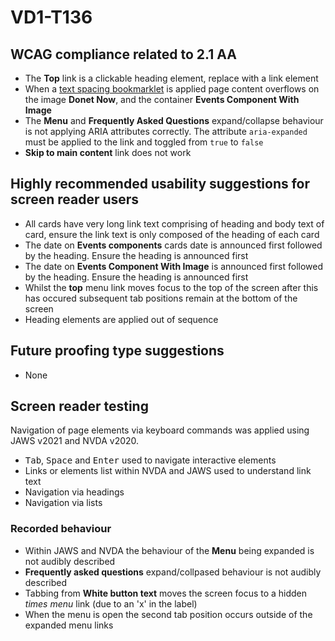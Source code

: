 # VD1-T136
## WCAG compliance related to 2.1 AA
* The **Top** link is a clickable heading element, replace with a link element
* When a [text spacing bookmarklet](https://html5accessibility.com/tests/tsbookmarklet.html) is applied page content overflows on the image **Donet Now**, and the container **Events Component With Image**
* The **Menu** and **Frequently Asked Questions** expand/collapse behaviour is not applying ARIA attributes correctly. The attribute `aria-expanded` must be applied to the link and toggled from `true` to `false`
* **Skip to main content** link does not work
## Highly recommended usability suggestions for screen reader users
* All cards have very long link text comprising of heading and body text of card, ensure the link text is only composed of the heading of each card
* The date on **Events components** cards date is announced first followed by the heading. Ensure the heading is announced first
* The date on **Events Component With Image** is announced first followed by the heading. Ensure the heading is announced first
* Whilst the **top** menu link moves focus to the top of the screen after this has occured subsequent tab positions remain at the bottom of the screen
* Heading elements are applied out of sequence
## Future proofing type suggestions
* None

## Screen reader testing
Navigation of page elements via keyboard commands was applied using JAWS v2021 and NVDA v2020.
* <kbd>Tab</kbd>, <kbd>Space</kbd> and <kbd>Enter</kbd> used to navigate interactive elements
* Links or elements list within NVDA and JAWS used to understand link text
* Navigation via headings
* Navigation via lists
### Recorded behaviour
* Within JAWS and NVDA the behaviour of the **Menu** being expanded is not audibly described
* **Frequently asked questions** expand/collpased behaviour is not audibly described
* Tabbing from **White button text** moves the screen focus to a hidden _times menu_ link (due to an 'x' in the label)
* When the menu is open the second tab position occurs outside of the expanded menu links
